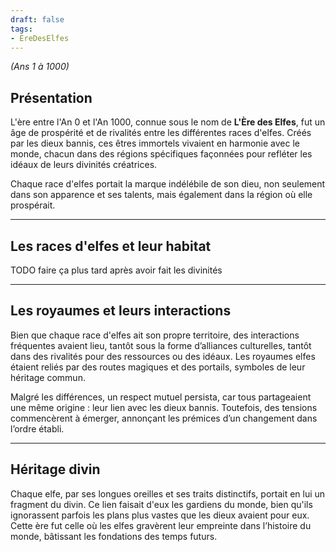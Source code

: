 ```yaml
---
draft: false
tags:
- EreDesElfes
---
```


*(Ans 1 à 1000)*

## Présentation

L'ère entre l'An 0 et l'An 1000, connue sous le nom de **L'Ère des Elfes**, fut un âge de prospérité et de rivalités entre les différentes races d'elfes. Créés par les dieux bannis, ces êtres immortels vivaient en harmonie avec le monde, chacun dans des régions spécifiques façonnées pour refléter les idéaux de leurs divinités créatrices.

Chaque race d'elfes portait la marque indélébile de son dieu, non seulement dans son apparence et ses talents, mais également dans la région où elle prospérait.

---

## Les races d'elfes et leur habitat
TODO faire ça plus tard après avoir fait les divinités

---

## Les royaumes et leurs interactions

Bien que chaque race d'elfes ait son propre territoire, des interactions fréquentes avaient lieu, tantôt sous la forme d’alliances culturelles, tantôt dans des rivalités pour des ressources ou des idéaux. Les royaumes elfes étaient reliés par des routes magiques et des portails, symboles de leur héritage commun.

Malgré les différences, un respect mutuel persista, car tous partageaient une même origine : leur lien avec les dieux bannis. Toutefois, des tensions commencèrent à émerger, annonçant les prémices d’un changement dans l’ordre établi.

---

## Héritage divin

Chaque elfe, par ses longues oreilles et ses traits distinctifs, portait en lui un fragment du divin. Ce lien faisait d'eux les gardiens du monde, bien qu'ils ignorassent parfois les plans plus vastes que les dieux avaient pour eux. Cette ère fut celle où les elfes gravèrent leur empreinte dans l’histoire du monde, bâtissant les fondations des temps futurs.

